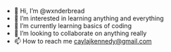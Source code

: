 - 👋 Hi, I’m @wxnderbread
- 👀 I’m interested in learning anything and everything
- 🌱 I’m currently learning basics of coding
- 💞️ I’m looking to collaborate on anything really
- 📫 How to reach me caylajkennedy@gmail.com

<!---
wxnderbread/wxnderbread is a ✨ special ✨ repository because its `README.md` (this file) appears on your GitHub profile.
You can click the Preview link to take a look at your changes.
--->
